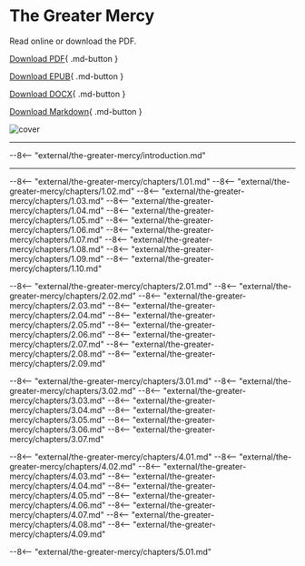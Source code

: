 # The Greater Mercy

Read online or download the PDF.

[Download PDF](https://github.com/wisdomwater/the-greater-mercy/releases/download/latest/the-greater-mercy.pdf){ .md-button }

[Download EPUB](https://github.com/wisdomwater/the-greater-mercy/releases/download/latest/the-greater-mercy.epub){ .md-button }

[Download DOCX](https://github.com/wisdomwater/the-greater-mercy/releases/download/latest/the-greater-mercy.docx){ .md-button }

[Download Markdown](https://github.com/wisdomwater/the-greater-mercy/releases/download/latest/the-greater-mercy.md){ .md-button }

![cover](https://github.com/wisdomwater/the-greater-mercy/releases/download/latest/cover.png)

---

--8<-- "external/the-greater-mercy/introduction.md"

---

--8<-- "external/the-greater-mercy/chapters/1.01.md"
--8<-- "external/the-greater-mercy/chapters/1.02.md"
--8<-- "external/the-greater-mercy/chapters/1.03.md"
--8<-- "external/the-greater-mercy/chapters/1.04.md"
--8<-- "external/the-greater-mercy/chapters/1.05.md"
--8<-- "external/the-greater-mercy/chapters/1.06.md"
--8<-- "external/the-greater-mercy/chapters/1.07.md"
--8<-- "external/the-greater-mercy/chapters/1.08.md"
--8<-- "external/the-greater-mercy/chapters/1.09.md"
--8<-- "external/the-greater-mercy/chapters/1.10.md"

--8<-- "external/the-greater-mercy/chapters/2.01.md"
--8<-- "external/the-greater-mercy/chapters/2.02.md"
--8<-- "external/the-greater-mercy/chapters/2.03.md"
--8<-- "external/the-greater-mercy/chapters/2.04.md"
--8<-- "external/the-greater-mercy/chapters/2.05.md"
--8<-- "external/the-greater-mercy/chapters/2.06.md"
--8<-- "external/the-greater-mercy/chapters/2.07.md"
--8<-- "external/the-greater-mercy/chapters/2.08.md"
--8<-- "external/the-greater-mercy/chapters/2.09.md"

--8<-- "external/the-greater-mercy/chapters/3.01.md"
--8<-- "external/the-greater-mercy/chapters/3.02.md"
--8<-- "external/the-greater-mercy/chapters/3.03.md"
--8<-- "external/the-greater-mercy/chapters/3.04.md"
--8<-- "external/the-greater-mercy/chapters/3.05.md"
--8<-- "external/the-greater-mercy/chapters/3.06.md"
--8<-- "external/the-greater-mercy/chapters/3.07.md"

--8<-- "external/the-greater-mercy/chapters/4.01.md"
--8<-- "external/the-greater-mercy/chapters/4.02.md"
--8<-- "external/the-greater-mercy/chapters/4.03.md"
--8<-- "external/the-greater-mercy/chapters/4.04.md"
--8<-- "external/the-greater-mercy/chapters/4.05.md"
--8<-- "external/the-greater-mercy/chapters/4.06.md"
--8<-- "external/the-greater-mercy/chapters/4.07.md"
--8<-- "external/the-greater-mercy/chapters/4.08.md"
--8<-- "external/the-greater-mercy/chapters/4.09.md"

--8<-- "external/the-greater-mercy/chapters/5.01.md"
